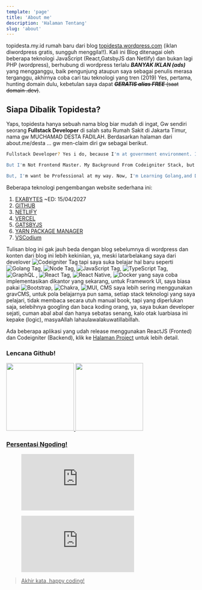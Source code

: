 ```yaml
---
template: 'page'
title: 'About me'
description: 'Halaman Tentang'
slug: 'about'
---
```


topidesta.my.id rumah baru dari blog <a href="https://topidesta.my.id/" target="_blank"> topidesta.wordpress.com</a> (iklan diwordpress gratis, sungguh menggila!!). Kali ini Blog ditenagai oleh beberapa teknologi JavaScript (React,GatsbyJS dan Netlify) dan bukan lagi PHP (wordpress), berhubung di wordpress terlalu **_BANYAK IKLAN (ads)_** yang mengganggu, baik pengunjung ataupun saya sebagai penulis merasa terganggu, akhirnya coba cari tau teknologi yang tren (2019) Yes, pertama, hunting domain dulu, kebetulan saya dapat ~~**_GERATIS alias FREE_** (saat domain .dev)~~.

## Siapa Dibalik Topidesta?

Yaps, topidesta hanya sebuah nama blog biar mudah di ingat, Gw sendiri seorang **Fullstack Developer** di salah satu Rumah Sakit di Jakarta Timur, nama gw MUCHAMAD DESTA FADILAH. Berdasarkan halaman dari about.me/desta ... gw men-claim diri gw sebagai berikut.

```bash
Fullstack Developer? Yes i do, because I'm at government environment. I fall in love ReactJS and NextJS.

But I'm Not Frontend Master. My Background From Codeigniter Stack, but I'm not Backend Master too.

But, I'm want be Professional at my way. Now, I'm Learning Golang,and Do some Project with ReactJS or NextJS Cycle.
```

Beberapa teknologi pengembangan website sederhana ini:

1. [EXABYTES](https://kutt.it/uF3WcK) ~ED: 15/04/2027
2. [GITHUB](https://kutt.it/github)
3. [NETLIFY](https://kutt.it/netlify)
4. [VERCEL](https://kutt.it/vercel)
5. [GATSBYJS](https://kutt.it/gatsbyjs)
6. [YARN PACKAGE MANAGER](https://kutt.it/yarn)
7. [VSCodium](https://kutt.it/vscodium)

Tulisan blog ini gak jauh beda dengan blog sebelumnya di wordpress dan konten dari blog ini lebih kekiniian, ya, meski latarbelakang saya dari develover ![Codeigniter Tag](https://img.shields.io/badge/Codeigniter-E34F26?style=for-the-badge&logo=codeigniter&logoColor=white) tapi saya suka belajar hal baru seperti ![Golang Tag](https://img.shields.io/badge/Go-00ADD8?style=for-the-badge&logo=go&logoColor=white), ![Node Tag](https://img.shields.io/badge/Node.js-339933?style=for-the-badge&logo=nodedotjs&logoColor=white), ![JavaScript Tag](https://img.shields.io/badge/JavaScript-323330?style=for-the-badge&logo=javascript&logoColor=F7DF1E), ![TypeScript Tag](https://img.shields.io/badge/TypeScript-007ACC?style=for-the-badge&logo=typescript&logoColor=white), ![GraphQL](https://img.shields.io/badge/GraphQl-E10098?style=for-the-badge&logo=graphql&logoColor=white) ,
![React Tag](https://img.shields.io/badge/React-20232A?style=for-the-badge&logo=react&logoColor=61DAFB), ![React Native](https://img.shields.io/badge/react_native-%2320232a.svg?style=for-the-badge&logo=react&logoColor=%2361DAFB), ![Docker](https://img.shields.io/badge/docker-%230db7ed.svg?style=for-the-badge&logo=docker&logoColor=white) yang saya coba implementasikan dikantor yang sekarang, untuk Framework UI, saya biasa pakai ![Bootstrap](https://img.shields.io/badge/bootstrap-%23563D7C.svg?style=for-the-badge&logo=bootstrap&logoColor=white), ![Chakra](https://img.shields.io/badge/chakra-%234ED1C5.svg?style=for-the-badge&logo=chakraui&logoColor=white), ![MUI](https://img.shields.io/badge/MUI-%230081CB.svg?style=for-the-badge&logo=material-ui&logoColor=white), CMS saya lebih sering menggunakan gravCMS, untuk pola belajarnya pun sama, setiap stack teknologi yang saya pelajari, tidak membaca secara utuh manual book, tapi yang diperlukan saja, selebihnya googling dan baca koding orang, ya, saya bukan developer sejati, cuman abal abal dan hanya sebatas senang, kalo otak luarbiasa ini kepake (logic), masyaAllah lahaulawalakuwatillabillah.

Ada beberapa aplikasi yang udah release menggunakan ReactJS (Fronted) dan Codeigniter (Backend), klik ke [Halaman Project](projek) untuk lebih detail.

### Lencana Github!

<div>
  <a href="https://github.com/mdestafadilah">
  <img height="180em" src="https://github-readme-stats.vercel.app/api?username=mdestafadilah&show_icons=true&theme=tokyonight&include_all_commits=true&count_private=true"/>
  <img height="180em" src="https://github-readme-stats.vercel.app/api/top-langs/?username=mdestafadilah&layout=compact&langs_count=7&theme=tokyonight"/>
</div>

### Persentasi Ngoding!

<figure><embed src="https://wakatime.com/share/@topidesta/6d3200ff-9b6f-4d3c-9488-2c546204092d.svg"></embed></figure>

<figure><embed src="https://wakatime.com/share/@topidesta/7eda6f42-4b96-43e7-9420-273eda8e0f52.svg"></embed></figure>

> Akhir kata, happy coding!
